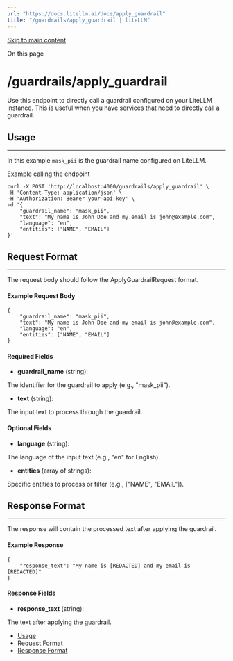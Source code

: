 ```yaml
---
url: "https://docs.litellm.ai/docs/apply_guardrail"
title: "/guardrails/apply_guardrail | liteLLM"
---
```


[Skip to main content](https://docs.litellm.ai/docs/apply_guardrail#__docusaurus_skipToContent_fallback)

On this page

# /guardrails/apply\_guardrail

Use this endpoint to directly call a guardrail configured on your LiteLLM instance. This is useful when you have services that need to directly call a guardrail.

## Usage [​](https://docs.litellm.ai/docs/apply_guardrail\#usage "Direct link to Usage")

* * *

In this example `mask_pii` is the guardrail name configured on LiteLLM.

Example calling the endpoint

```codeBlockLines_e6Vv codeBlockLinesWithNumbering_o6Pm
curl -X POST 'http://localhost:4000/guardrails/apply_guardrail' \
-H 'Content-Type: application/json' \
-H 'Authorization: Bearer your-api-key' \
-d '{
    "guardrail_name": "mask_pii",
    "text": "My name is John Doe and my email is john@example.com",
    "language": "en",
    "entities": ["NAME", "EMAIL"]
}'

```

## Request Format [​](https://docs.litellm.ai/docs/apply_guardrail\#request-format "Direct link to Request Format")

* * *

The request body should follow the ApplyGuardrailRequest format.

#### Example Request Body [​](https://docs.litellm.ai/docs/apply_guardrail\#example-request-body "Direct link to Example Request Body")

```codeBlockLines_e6Vv
{
    "guardrail_name": "mask_pii",
    "text": "My name is John Doe and my email is john@example.com",
    "language": "en",
    "entities": ["NAME", "EMAIL"]
}

```

#### Required Fields [​](https://docs.litellm.ai/docs/apply_guardrail\#required-fields "Direct link to Required Fields")

- **guardrail\_name** (string):

The identifier for the guardrail to apply (e.g., "mask\_pii").
- **text** (string):

The input text to process through the guardrail.

#### Optional Fields [​](https://docs.litellm.ai/docs/apply_guardrail\#optional-fields "Direct link to Optional Fields")

- **language** (string):

The language of the input text (e.g., "en" for English).
- **entities** (array of strings):

Specific entities to process or filter (e.g., \["NAME", "EMAIL"\]).

## Response Format [​](https://docs.litellm.ai/docs/apply_guardrail\#response-format "Direct link to Response Format")

* * *

The response will contain the processed text after applying the guardrail.

#### Example Response [​](https://docs.litellm.ai/docs/apply_guardrail\#example-response "Direct link to Example Response")

```codeBlockLines_e6Vv
{
    "response_text": "My name is [REDACTED] and my email is [REDACTED]"
}

```

#### Response Fields [​](https://docs.litellm.ai/docs/apply_guardrail\#response-fields "Direct link to Response Fields")

- **response\_text** (string):

The text after applying the guardrail.

- [Usage](https://docs.litellm.ai/docs/apply_guardrail#usage)
- [Request Format](https://docs.litellm.ai/docs/apply_guardrail#request-format)
- [Response Format](https://docs.litellm.ai/docs/apply_guardrail#response-format)